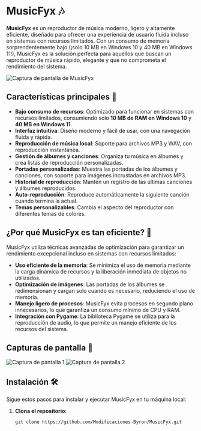 # MusicFyx 🎶

**MusicFyx** es un reproductor de música moderno, ligero y altamente eficiente, diseñado para ofrecer una experiencia de usuario fluida incluso en sistemas con recursos limitados. Con un consumo de memoria sorprendentemente bajo (¡solo 10 MB en Windows 10 y 40 MB en Windows 11!), MusicFyx es la solución perfecta para aquellos que buscan un reproductor de música rápido, elegante y que no comprometa el rendimiento del sistema.

![Captura de pantalla de MusicFyx](screenshots/screenshot0.png)

## Características principales 🌟

- **Bajo consumo de recursos**: Optimizado para funcionar en sistemas con recursos limitados, consumiendo solo **10 MB de RAM en Windows 10** y **40 MB en Windows 11**.
- **Interfaz intuitiva**: Diseño moderno y fácil de usar, con una navegación fluida y rápida.
- **Reproducción de música local**: Soporte para archivos MP3 y WAV, con reproducción instantánea.
- **Gestión de álbumes y canciones**: Organiza tu música en álbumes y crea listas de reproducción personalizadas.
- **Portadas personalizadas**: Muestra las portadas de los álbumes y canciones, con soporte para imágenes incrustadas en archivos MP3.
- **Historial de reproducción**: Mantén un registro de las últimas canciones y álbumes reproducidos.
- **Auto-reproducción**: Reproduce automáticamente la siguiente canción cuando termina la actual.
- **Temas personalizables**: Cambia el aspecto del reproductor con diferentes temas de colores.

## ¿Por qué MusicFyx es tan eficiente? 🚀

MusicFyx utiliza técnicas avanzadas de optimización para garantizar un rendimiento excepcional incluso en sistemas con recursos limitados:

- **Uso eficiente de la memoria**: Se minimiza el uso de memoria mediante la carga dinámica de recursos y la liberación inmediata de objetos no utilizados.
- **Optimización de imágenes**: Las portadas de los álbumes se redimensionan y cargan solo cuando es necesario, reduciendo el uso de memoria.
- **Manejo ligero de procesos**: MusicFyx evita procesos en segundo plano innecesarios, lo que garantiza un consumo mínimo de CPU y RAM.
- **Integración con Pygame**: La biblioteca Pygame se utiliza para la reproducción de audio, lo que permite un manejo eficiente de los recursos del sistema.

## Capturas de pantalla 📸

![Captura de pantalla 1](screenshots/screenshot1.png)
![Captura de pantalla 2](screenshots/screenshot2.png)

## Instalación 🛠️

Sigue estos pasos para instalar y ejecutar MusicFyx en tu máquina local:

1. **Clona el repositorio**:
   ```bash
   git clone https://github.com/Modificaciones-Byron/MusicFyx.git

